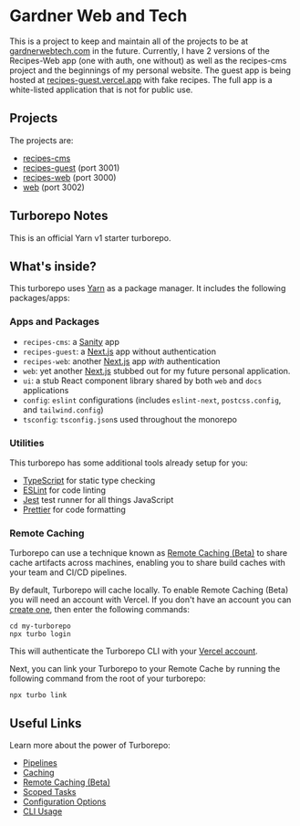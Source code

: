 # Gardner Web and Tech

This is a project to keep and maintain all of the projects to be at [gardnerwebtech.com](#) in the future. Currently, I have 2 versions of the Recipes-Web app (one with auth, one without) as well as the recipes-cms project and the beginnings of my personal website. The guest app is being hosted at [recipes-guest.vercel.app](https://recipes-guest.vercel.app) with fake recipes. The full app is a white-listed application that is not for public use.

## Projects

The projects are:

- [recipes-cms](https://github.com/AJax2012/gardner-web-tech/tree/main/apps/recipes-cms)
- [recipes-guest](https://github.com/AJax2012/gardner-web-tech/tree/main/apps/recipes-guest) (port 3001)
- [recipes-web](https://github.com/AJax2012/gardner-web-tech/tree/main/apps/recipes-web) (port 3000)
- [web](https://github.com/AJax2012/gardner-web-tech/tree/main/apps/web) (port 3002)

## Turborepo Notes

This is an official Yarn v1 starter turborepo.

## What's inside?

This turborepo uses [Yarn](https://classic.yarnpkg.com/lang/en/) as a package manager. It includes the following packages/apps:

### Apps and Packages

- `recipes-cms`: a [Sanity](https://sanity.io) app
- `recipes-guest`: a [Next.js](https://nextjs.org) app without authentication
- `recipes-web`: another [Next.js](https://nextjs.org) app _with_ authentication
- `web`: yet another [Next.js](https://nextjs.org) stubbed out for my future personal application.
- `ui`: a stub React component library shared by both `web` and `docs` applications
- `config`: `eslint` configurations (includes `eslint-next`, `postcss.config`, and `tailwind.config`)
- `tsconfig`: `tsconfig.json`s used throughout the monorepo

### Utilities

This turborepo has some additional tools already setup for you:

- [TypeScript](https://www.typescriptlang.org/) for static type checking
- [ESLint](https://eslint.org/) for code linting
- [Jest](https://jestjs.io) test runner for all things JavaScript
- [Prettier](https://prettier.io) for code formatting

### Remote Caching

Turborepo can use a technique known as [Remote Caching (Beta)](https://turborepo.org/docs/features/remote-caching) to share cache artifacts across machines, enabling you to share build caches with your team and CI/CD pipelines.

By default, Turborepo will cache locally. To enable Remote Caching (Beta) you will need an account with Vercel. If you don't have an account you can [create one](https://vercel.com/signup), then enter the following commands:

```
cd my-turborepo
npx turbo login
```

This will authenticate the Turborepo CLI with your [Vercel account](https://vercel.com/docs/concepts/personal-accounts/overview).

Next, you can link your Turborepo to your Remote Cache by running the following command from the root of your turborepo:

```
npx turbo link
```

## Useful Links

Learn more about the power of Turborepo:

- [Pipelines](https://turborepo.org/docs/features/pipelines)
- [Caching](https://turborepo.org/docs/features/caching)
- [Remote Caching (Beta)](https://turborepo.org/docs/features/remote-caching)
- [Scoped Tasks](https://turborepo.org/docs/features/scopes)
- [Configuration Options](https://turborepo.org/docs/reference/configuration)
- [CLI Usage](https://turborepo.org/docs/reference/command-line-reference)
